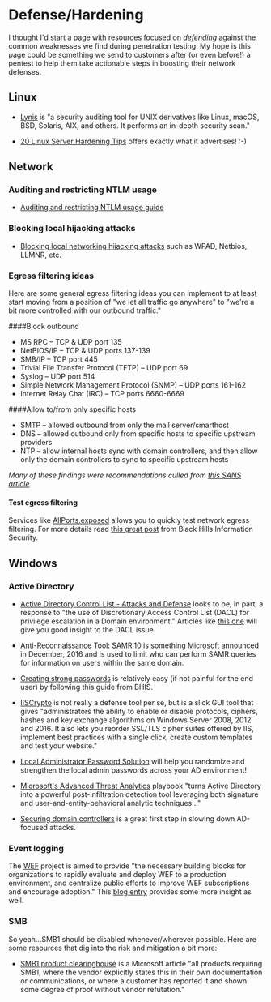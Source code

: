 # Defense/Hardening
I thought I'd start a page with resources focused on *defending* against the common weaknesses we find during penetration testing.  My hope is this page could be something we send to customers after (or even before!) a pentest to help them take actionable steps in boosting their network defenses.


## Linux
* [Lynis](https://cisofy.com/download/lynis/) is "a security auditing tool for UNIX derivatives like Linux, macOS, BSD, Solaris, AIX, and others. It performs an in-depth security scan."

* [20 Linux Server Hardening Tips](https://www.cyberciti.biz/tips/linux-security.html) offers exactly what it advertises! :-)

## Network

### Auditing and restricting NTLM usage

* [Auditing and restricting NTLM usage guide](https://technet.microsoft.com/en-us/library/jj865674(v=ws.10).aspx)


### Blocking local hijacking attacks
* [Blocking local networking hijacking attacks](https://www.root9b.com/newsroom/blocking-local-network-hijacking-attacks) such as WPAD, Netbios, LLMNR, etc.

### Egress filtering ideasHere are some general egress filtering ideas you can implement to at least start moving from a position of "we let all traffic go anywhere" to "we're a bit more controlled with our outbound traffic."####Block outbound* MS RPC – TCP & UDP port 135
* NetBIOS/IP – TCP & UDP ports 137-139
* SMB/IP – TCP port 445
* Trivial File Transfer Protocol (TFTP) – UDP port 69
* Syslog – UDP port 514
* Simple Network Management Protocol (SNMP) – UDP ports 161-162
* Internet Relay Chat (IRC) – TCP ports 6660-6669####Allow to/from only specific hosts 
* SMTP – allowed outbound from only the mail server/smarthost 
* DNS – allowed outbound only from specific hosts to specific upstream providers
* NTP – allow internal hosts sync with domain controllers, and then allow only the domain controllers to sync to specific upstream hosts*Many of these findings were recommendations culled from [this SANS article](https://www.sans.org/reading-room/whitepapers/firewalls/egress-filtering-faq-1059).*

#### Test egress filtering
Services like [AllPorts.exposed](http://allports.exposed/) allows you to quickly test network egress filtering.  For more details read [this great post](https://www.blackhillsinfosec.com/poking-holes-in-the-firewall-egress-testing-with-allports-exposed/) from Black Hills Information Security.

## Windows

### Active Directory
* [Active Directory Control List - Attacks and Defense](https://blogs.technet.microsoft.com/enterprisemobility/2017/09/18/active-directory-access-control-list-attacks-and-defense/) looks to be, in part, a response to "the use of Discretionary Access Control List (DACL) for privilege escalation in a Domain environment."  Articles like [this one](https://wald0.com/?p=112) will give you good insight to the DACL issue.


* [Anti-Reconnaissance Tool: SAMRi10](https://www.bleepingcomputer.com/news/security/microsoft-researchers-release-anti-reconnaissance-tool-named-samri10/) is something Microsoft announced in December, 2016 and is used to limit who can perform SAMR queries for information on users within the same domain.

* [Creating strong passwords](http://www.blackhillsinfosec.com/?p=5460) is relatively easy (if not painful for the end user) by following this guide from BHIS.

* [IISCrypto](https://www.nartac.com/Products/IISCrypto) is not really a defense tool per se, but is a slick GUI tool that gives "administrators the ability to enable or disable protocols, ciphers, hashes and key exchange algorithms on Windows Server 2008, 2012 and 2016. It also lets you reorder SSL/TLS cipher suites offered by IIS, implement best practices with a single click, create custom templates and test your website."

* [Local Administrator Password Solution](Local_Administrator_Password_Solution_(LAPS).md) will help you randomize and strengthen the local admin passwords across your AD environment!

* [Microsoft's Advanced Threat Analytics](https://gallery.technet.microsoft.com/ATA-Playbook-ef0a8e38) playbook "turns Active Directory into a powerful post-infiltration detection tool leveraging both signature and user-and-entity-behavioral analytic techniques..."

* [Securing domain controllers](https://adsecurity.org/?p=3377) is a great first step in slowing down AD-focused attacks.

### Event logging
The [WEF](https://github.com/palantir/windows-event-forwarding) project is aimed to provide "the necessary building blocks for organizations to rapidly evaluate and deploy WEF to a production environment, and centralize public efforts to improve WEF subscriptions and encourage adoption."  This [blog entry](https://medium.com/@palantir/windows-event-forwarding-for-network-defense-cb208d5ff86f) provides some more insight as well.

### SMB
So yeah...SMB1 should be disabled whenever/wherever possible.  Here are some resources that dig into the risk and mitigation a bit more:

* [SMB1 product clearinghouse](https://blogs.technet.microsoft.com/filecab/2017/06/01/smb1-product-clearinghouse/) is a Microsoft article "all products requiring SMB1, where the vendor explicitly states this in their own documentation or communications, or where a customer has reported it and shown some degree of proof without vendor refutation."
